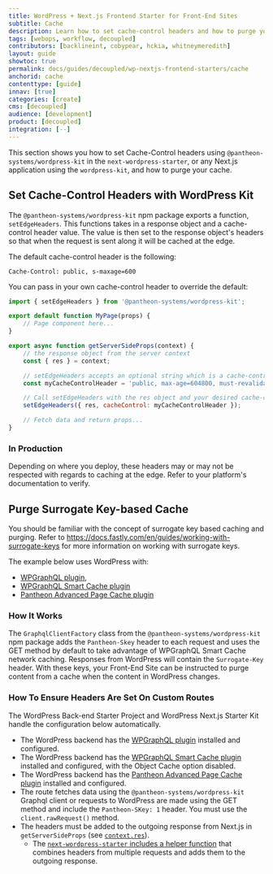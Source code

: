 ```yaml
---
title: WordPress + Next.js Frontend Starter for Front-End Sites
subtitle: Cache
description: Learn how to set cache-control headers and how to purge your cache.
tags: [webops, workflow, decoupled]
contributors: [backlineint, cobypear, hckia, whitneymeredith]
layout: guide
showtoc: true
permalink: docs/guides/decoupled/wp-nextjs-frontend-starters/cache
anchorid: cache
contenttype: [guide]
innav: [true]
categories: [create]
cms: [decoupled]
audience: [development]
product: [decoupled]
integration: [--]
---
```


This section shows you how to set Cache-Control headers using
`@pantheon-systems/wordpress-kit` in the `next-wordpress-starter`, or any Next.js application using the `wordpress-kit`, and how to purge your cache.


## Set Cache-Control Headers with WordPress Kit

The `@pantheon-systems/wordpress-kit` npm package exports a function,
`setEdgeHeaders`. This functions takes in a response object and a cache-control header value. The value is then set to the response object's headers so that when the request is sent along it will be cached at the edge.

The default cache-control header is the following:

```http
Cache-Control: public, s-maxage=600
```

You can pass in your own cache-control header to override the default:

```jsx title=pages/example/index.js
import { setEdgeHeaders } from '@pantheon-systems/wordpress-kit';

export default function MyPage(props) {
	// Page component here...
}

export async function getServerSideProps(context) {
	// the response object from the server context
	const { res } = context;

	// setEdgeHeaders accepts an optional string which is a cache-control header
	const myCacheControlHeader = 'public, max-age=604800, must-revalidate';

	// Call setEdgeHeaders with the res object and your desired cache-control header
	setEdgeHeaders({ res, cacheControl: myCacheControlHeader });

	// Fetch data and return props...
}
```

### In Production

Depending on where you deploy, these headers may or may not be respected with
regards to caching at the edge. Refer to your platform's documentation to verify.


## Purge Surrogate Key-based Cache

You should be familiar with the concept of surrogate key based caching and
purging. Refer to https://docs.fastly.com/en/guides/working-with-surrogate-keys for more information on working with surrogate keys.

The example below uses WordPress with:

- [WPGraphQL plugin](https://wordpress.org/plugins/wp-graphql/),
- [WPGraphQL Smart Cache plugin](https://github.com/wp-graphql/wp-graphql-smart-cache)
- [Pantheon Advanced Page Cache plugin](https://wordpress.org/plugins/pantheon-advanced-page-cache/)

### How It Works

The `GraphqlClientFactory` class from the `@pantheon-systems/wordpress-kit` npm package adds the `Pantheon-Skey` header to each request and uses the GET method by default to take advantage of WPGraphQL Smart Cache network caching. Responses from WordPress will contain the `Surrogate-Key` header. With these keys, your Front-End Site can be instructed to purge content from a cache when the content in WordPress changes.

### How To Ensure Headers Are Set On Custom Routes

<Alert title="Note"  type="info" >
The WordPress Back-end Starter Project and WordPress Next.js Starter Kit handle the configuration below automatically.
</Alert>

- The WordPress backend has the [WPGraphQL plugin](https://wordpress.org/plugins/wp-graphql/) installed and configured.
- The WordPress backend has the [WPGraphQL Smart Cache plugin](https://github.com/wp-graphql/wp-graphql-smart-cache) installed and configured, with the Object Cache option disabled.
- The WordPress backend has the [Pantheon Advanced Page Cache plugin](https://wordpress.org/plugins/pantheon-advanced-page-cache/) installed and configured.
- The route fetches data using the `@pantheon-systems/wordpress-kit` Graphql
  client or requests to WordPress are made using the GET method and include the `Pantheon-SKey: 1` header. You must use the `client.rawRequest()` method.
- The headers must be added to the outgoing response from Next.js in
  `getServerSideProps` (see [`context.res`](https://nextjs.org/docs/api-reference/data-fetching/get-server-side-props#context-parameter)).
  - The [`next-wordpress-starter` includes a helper function](https://github.com/pantheon-systems/decoupled-kit-js/blob/f3eebf4b502cbad123ec8a7fcd4d4f8f0fb413eb/starters/next-wordpress-starter/lib/setOutgoingHeaders.js#L25) that combines headers from multiple requests and adds them to the outgoing response.